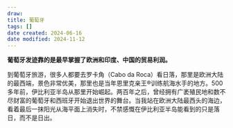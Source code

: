 ```yaml
---
draw:
title: 葡萄牙
tags: []
date created: 2024-06-16
date modified: 2024-11-12
---
```


**葡萄牙发迹靠的是最早掌握了欧洲和印度、中国的贸易利润。**

<!-- more -->

到葡萄牙旅游，很多人都要去罗卡角（Cabo da Roca）看日落，那里是欧洲大陆的最西端，景色非常优美，那里也是当年恩里克亲王®训练航海水手的地方。500 多年前，伊比利亚半岛从那里开始崛起。两百年之后，曾经拥有广袤殖民地和数不尽财富的葡萄牙和西班牙开始退出世界的舞台。当我站在欧洲大陆最西头的海边，看着最后一抹阳光从海平面上消失时，不禁感慨在伊比利亚半岛能看到的只是落日，而不是日出。
